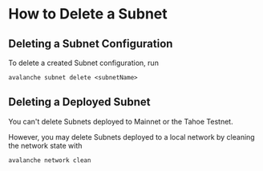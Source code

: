 # How to Delete a Subnet

## Deleting a Subnet Configuration

To delete a created Subnet configuration, run

`avalanche subnet delete <subnetName>`

## Deleting a Deployed Subnet

You can't delete Subnets deployed to Mainnet or the Tahoe Testnet.

However, you may delete Subnets deployed to a local network by cleaning the network state with

```shell
avalanche network clean
```
